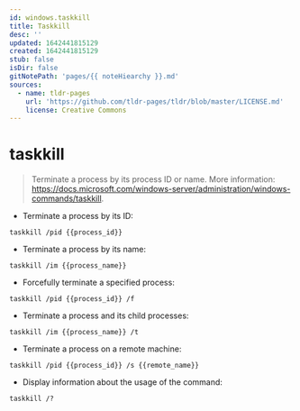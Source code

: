 ```yaml
---
id: windows.taskkill
title: Taskkill
desc: ''
updated: 1642441815129
created: 1642441815129
stub: false
isDir: false
gitNotePath: 'pages/{{ noteHiearchy }}.md'
sources:
  - name: tldr-pages
    url: 'https://github.com/tldr-pages/tldr/blob/master/LICENSE.md'
    license: Creative Commons
---
```

# taskkill

> Terminate a process by its process ID or name.
> More information: <https://docs.microsoft.com/windows-server/administration/windows-commands/taskkill>.

- Terminate a process by its ID:

`taskkill /pid {{process_id}}`

- Terminate a process by its name:

`taskkill /im {{process_name}}`

- Forcefully terminate a specified process:

`taskkill /pid {{process_id}} /f`

- Terminate a process and its child processes:

`taskkill /im {{process_name}} /t`

- Terminate a process on a remote machine:

`taskkill /pid {{process_id}} /s {{remote_name}}`

- Display information about the usage of the command:

`taskkill /?`

